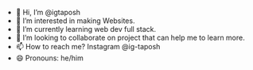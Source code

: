 - 👋 Hi, I’m @igtaposh
- 👀 I’m interested in making Websites.
- 🌱 I’m currently learning web dev full stack.
- 💞️ I’m looking to collaborate on project that can help me to learn more.
- 📫 How to reach me? Instagram @ig-taposh
- 😄 Pronouns: he/him

<!---
igtaposh/igtaposh is a ✨ special ✨ repository because its `README.md` (this file) appears on your GitHub profile.
You can click the Preview link to take a look at your changes.
--->
